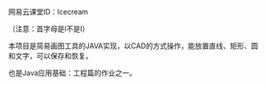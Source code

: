 
网易云课堂ID：lcecream

 （注意：首字母是l不是I）
 
 本项目是简易画图工具的JAVA实现，以CAD的方式操作，能放置直线、矩形、圆和文字，可以保存和恢复。
 
 也是Java应用基础：工程篇的作业之一。
